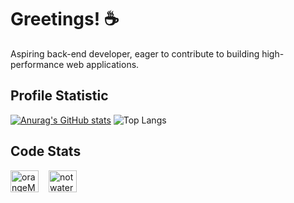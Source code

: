# Greetings! ☕
Aspiring back-end developer, eager to contribute to building high-performance web applications.

## Profile Statistic
[![Anurag's GitHub stats](https://github-readme-stats.vercel.app/api?username=orangeMangoDimz&show_icons=true&theme=tokyonight)](https://github.com/orangeMangoDimz/github-readme-dark)
![Top Langs](https://github-readme-stats.vercel.app/api/top-langs/?username=orangeMangoDimz&layout=compact&theme=tokyonight)

## Code Stats
<p style="display: flex; gap: 16px;">
  <a href="https://www.hackerrank.com/profile/orangeMangoDimz" target="_blank"><img align="center"
      src="https://raw.githubusercontent.com/rahuldkjain/github-profile-readme-generator/master/src/images/icons/Social/hackerrank.svg"
      alt="orangeMangoDimz" height="35" width="45" /></a>
    <a href="https://leetcode.com/u/orangeMangoDimz/" target="_blank"><img align="center"
      src="https://raw.githubusercontent.com/rahuldkjain/github-profile-readme-generator/master/src/images/icons/Social/leet-code.svg"
      alt="notwatermango" height="35" width="45" /></a>
</p>
